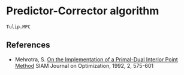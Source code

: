 # Predictor-Corrector algorithm

```@docs
Tulip.MPC
```

## References

* Mehrotra, S.
    [On the Implementation of a Primal-Dual Interior Point Method](https://doi.org/10.1137/0802028)
    SIAM Journal on Optimization, 1992, 2, 575-601
